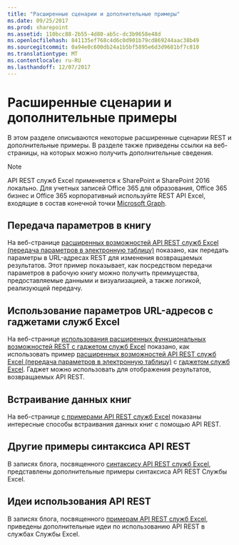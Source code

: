 ```yaml
---
title: "Расширенные сценарии и дополнительные примеры"
ms.date: 09/25/2017
ms.prod: sharepoint
ms.assetid: 110bcc88-2b55-4d80-ab5c-dc3b9658e48d
ms.openlocfilehash: 841135ef768c4d6c0d901b79cd869244aac38b49
ms.sourcegitcommit: 0a94e0c600db24a1b5bf5895e6d3d9681bf7c810
ms.translationtype: MT
ms.contentlocale: ru-RU
ms.lasthandoff: 12/07/2017
---
```

# <a name="advanced-scenarios-and-additional-samples"></a>Расширенные сценарии и дополнительные примеры

В этом разделе описываются некоторые расширенные сценарии REST и дополнительные примеры. В разделе также приведены ссылки на веб-страницы, на которых можно получить дополнительные сведения.
  
    
    


> [!NOTE]
> API REST служб Excel применяется к SharePoint и SharePoint 2016 локально. Для учетных записей Office 365 для образования, Office 365 бизнес и Office 365 корпоративный используйте REST API Excel, входящие в состав конечной точки [Microsoft Graph](http://graph.microsoft.io/en-us/docs/api-reference/v1.0/resources/excel
).
  
    
    


## <a name="passing-parameters-to-a-workbook"></a>Передача параметров в книгу

На веб-странице  [расширенных возможностей API REST служб Excel (передача параметров в электронную таблицу)](http://blogs.msdn.com/cumgranosalis/archive/2009/11/05/advanced-excel-services-rest-api-capabilities-where-things-get-interesting.aspx) показано, как передать параметры в URL-адресах REST для изменения возвращаемых результатов. Этот пример показывает, как посредством передачи параметров в рабочую книгу можно получить преимущества, предоставляемые данными и визуализацией, а также логикой, реализующей передачу.
  
    
    

## <a name="using-url-parameters-with-excel-services-gadget"></a>Использование параметров URL-адресов с гаджетами служб Excel

На веб-странице  [использования расширенных функциональных возможностей REST с гаджетом служб Excel](http://blogs.msdn.com/cumgranosalis/archive/2009/11/06/bringing-it-all-back-home-using-advanced-rest-functionality-with-the-excel-services-gadget.aspx) показано, как использовать пример [расширенных возможностей API REST служб Excel (передача параметров в электронную таблицу)](http://blogs.msdn.com/cumgranosalis/archive/2009/11/05/advanced-excel-services-rest-api-capabilities-where-things-get-interesting.aspx) с [гаджетом служб Excel](http://blogs.msdn.com/cumgranosalis/archive/2009/11/03/interoducing-the-excel-services-gadget.aspx). Гаджет можно использовать для отображения результатов, возвращаемых API REST.
  
    
    

## <a name="embedding-workbook-data"></a>Встраивание данных книг

На веб-странице  [с примерами API REST служб Excel](http://blogs.msdn.com/excel/archive/2009/11/09/excel-services-in-sharepoint-2010-rest-api-examples.aspx) показаны интересные способы встраивания данных книг с помощью API REST.
  
    
    

## <a name="more-rest-api-syntax-examples"></a>Другие примеры синтаксиса API REST

В записях блога, посвященного  [синтаксису API REST служб Excel](http://blogs.msdn.com/excel/archive/2009/11/05/excel-services-in-sharepoint-2010-rest-api-syntax.aspx), представлены дополнительные примеры синтаксиса API REST Службы Excel.
  
    
    

## <a name="ideas-about-how-to-take-advantage-of-the-rest-api"></a>Идеи использования API REST

В записях блога, посвященного  [примерам API REST служб Excel](http://blogs.msdn.com/excel/archive/2009/11/04/simple-access-to-spreadsheet-data-using-the-excel-services-2010-rest-api.aspx), приведены дополнительные идеи по использованию API REST в службах Службы Excel.
  
    
    

